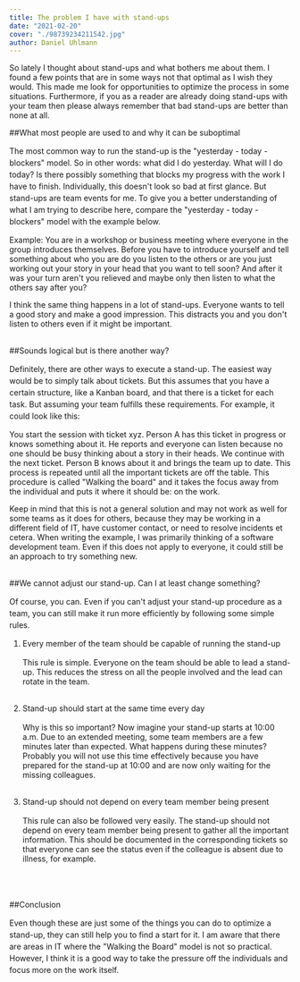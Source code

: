 ```yaml
---
title: The problem I have with stand-ups
date: "2021-02-20"
cover: "./98739234211542.jpg"
author: Daniel Uhlmann
---
```


So lately I thought about stand-ups and what bothers me about them. I found a few points that are in some ways not that optimal as I wish they would. This made me look for opportunities to optimize the process in some situations. Furthermore, if you as a reader are already doing stand-ups with your team then please always remember that bad stand-ups are better than none at all.

##What most people are used to and why it can be suboptimal

<p style = "line-height: 1.5;">
The most common way to run the stand-up is the "yesterday - today - blockers" model. So in other words: what did I do yesterday. What will I do today? Is there possibly something that blocks my progress with the work I have to finish. Individually, this doesn't look so bad at first glance. But stand-ups are team events for me. To give you a better understanding of what I am trying to describe here, compare the "yesterday - today - blockers" model with the example below.

Example: You are in a workshop or business meeting where everyone in the group introduces themselves. Before you have to introduce yourself and tell something about who you are do you listen to the others or are you just working out your story in your head that you want to tell soon? And after it was your turn aren't you relieved and maybe only then listen to what the others say after you?

I think the same thing happens in a lot of stand-ups. Everyone wants to tell a good story and make a good impression. This distracts you and you don't listen to others even if it might be important.
<br></br></p>

##Sounds logical but is there another way?
<p style = "line-height: 1.5;">
Definitely, there are other ways to execute a stand-up. The easiest way would be to simply talk about tickets. But this assumes that you have a certain structure, like a Kanban board, and that there is a ticket for each task. But assuming your team fulfills these requirements. For example, it could look like this:

You start the session with ticket xyz. Person A has this ticket in progress or knows something about it. He reports and everyone can listen because no one should be busy thinking about a story in their heads. We continue with the next ticket. Person B knows about it and brings the team up to date. This process is repeated until all the important tickets are off the table. This procedure is called "Walking the board" and it takes the focus away from the individual and puts it where it should be: on the work.

Keep in mind that this is not a general solution and may not work as well for some teams as it does for others, because they may be working in a different field of IT, have customer contact, or need to resolve incidents et cetera. When writing the example, I was primarily thinking of a software development team. Even if this does not apply to everyone, it could still be an approach to try something new.
<br></br></p>

##We cannot adjust our stand-up. Can I at least change something?
<p style = "line-height: 1.5;">
Of course, you can. Even if you can't adjust your stand-up procedure as a team, you can still make it run more efficiently by following some simple rules.

1. Every member of the team should be capable of running the stand-up<br></br>
This rule is simple. Everyone on the team should be able to lead a stand-up. This reduces the stress on all the people involved and the lead can rotate in the team.<br></br>

2. Stand-up should start at the same time every day<br></br>
Why is this so important? Now imagine your stand-up starts at 10:00 a.m. Due to an extended meeting, some team members are a few minutes later than expected. What happens during these minutes? Probably you will not use this time effectively because you have prepared for the stand-up at 10:00 and are now only waiting for the missing colleagues.<br></br>

3. Stand-up should not depend on every team member being present<br></br>
This rule can also be followed very easily. The stand-up should not depend on every team member being present to gather all the important information. This should be documented in the corresponding tickets so that everyone can see the status even if the colleague is absent due to illness, for example.<br></br>
<br></br></p>

##Conclusion
<p style = "line-height: 1.5;">
Even though these are just some of the things you can do to optimize a stand-up, they can still help you to find a start for it. I am aware that there are areas in IT where the "Walking the Board" model is not so practical. However, I think it is a good way to take the pressure off the individuals and focus more on the work itself.
<br></br></p>
